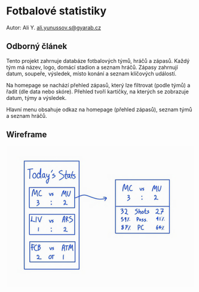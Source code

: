 # Fotbalové statistiky

Autor: Ali Y. ali.yunussov.s@gyarab.cz

## Odborný článek

Tento projekt zahrnuje databáze fotbalových týmů, hráčů a zápasů. Každý tým má název, logo, domácí stadion a seznam hráčů. Zápasy zahrnují datum, soupeře, výsledek, místo konání a seznam klíčových událostí.

Na homepage se nachází přehled zápasů, který lze filtrovat (podle týmů) a řadit (dle data nebo skóre). Přehled tvoří kartičky, na kterých se zobrazuje datum, týmy a výsledek.

Hlavní menu obsahuje odkaz na homepage (přehled zápasů), seznam týmů a seznam hráčů.

## Wireframe

![Wireframe img](Wireframe-stats.jpeg)